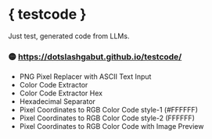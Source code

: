 # { testcode }
Just test, generated code from LLMs.

### 🟡 https://dotslashgabut.github.io/testcode/

- PNG Pixel Replacer with ASCII Text Input
- Color Code Extractor
- Color Code Extractor Hex
- Hexadecimal Separator
- Pixel Coordinates to RGB Color Code style-1 (#FFFFFF)
- Pixel Coordinates to RGB Color Code style-2 (FFFFFF)
- Pixel Coordinates to RGB Color Code with Image Preview

